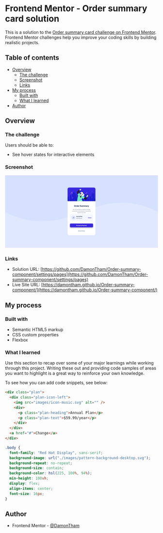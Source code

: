 # Frontend Mentor - Order summary card solution

This is a solution to the [Order summary card challenge on Frontend Mentor](https://www.frontendmentor.io/challenges/order-summary-component-QlPmajDUj). Frontend Mentor challenges help you improve your coding skills by building realistic projects.

## Table of contents

- [Overview](#overview)
  - [The challenge](#the-challenge)
  - [Screenshot](#screenshot)
  - [Links](#links)
- [My process](#my-process)
  - [Built with](#built-with)
  - [What I learned](#what-i-learned)
- [Author](#author)

## Overview

### The challenge

Users should be able to:

- See hover states for interactive elements

### Screenshot

![](./images/Screenshot.jpg)

### Links

- Solution URL: [https://github.com/DamonTham/Order-summary-component/settings/pages](https://github.com/DamonTham/Order-summary-component/settings/pages)
- Live Site URL: [https://damontham.github.io/Order-summary-component/](https://damontham.github.io/Order-summary-component/)

## My process

### Built with

- Semantic HTML5 markup
- CSS custom properties
- Flexbox

### What I learned

Use this section to recap over some of your major learnings while working through this project. Writing these out and providing code samples of areas you want to highlight is a great way to reinforce your own knowledge.

To see how you can add code snippets, see below:

```html
<div class="plan">
  <div class="plan-icon-left">
    <img src="images/icon-music.svg" alt="" />
    <div>
      <p class="plan-heading">Annual Plan</p>
      <p class="plan-text">$59.99/year</p>
    </div>
  </div>
  <a href="#">Change</a>
</div>
```

```css
.body {
  font-family: "Red Hat Display", sans-serif;
  background-image: url("./images/pattern-background-desktop.svg");
  background-repeat: no-repeat;
  background-size: contain;
  background-color: hsl(225, 100%, 94%);
  min-height: 100vh;
  display: flex;
  align-items: center;
  font-size: 16px;
}
```

<!-- ```js
const proudOfThisFunc = () => {
  console.log("🎉");
};
``` -->

## Author

- Frontend Mentor - [@DamonTham](https://www.frontendmentor.io/profile/DamonTham)
